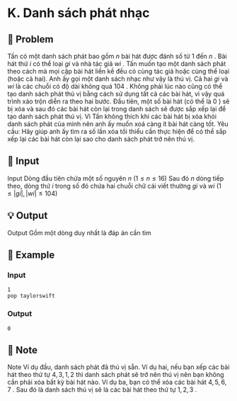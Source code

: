 # K. Danh sách phát nhạc

## 📖 Problem

Tấn có một danh sách phát bao gồm
$n$
bài hát được đánh số từ
$1$
đến
$n$
. Bài hát thứ
$i$
có thể loại
$gi$
và nhà tác giả
$wi$
. Tấn muốn tạo một danh sách phát theo cách mà mọi cặp bài hát liền kề đều có cùng tác giả hoặc cùng thể loại (hoặc cả hai). Anh ấy gọi một danh sách nhạc như vậy là thú vị. Cả hai
$gi$
và
$wi$
là các chuỗi có độ dài không quá
$104$
.
Không phải lúc nào cũng có thể tạo danh sách phát thú vị bằng cách sử dụng tất cả các bài hát, vì vậy quá trình xáo trộn diễn ra theo hai bước. Đầu tiên, một số bài hát (có thể là
$0$
) sẽ bị xóa và sau đó các bài hát còn lại trong danh sách sẽ được sắp xếp lại để tạo danh sách phát thú vị.
Vì Tấn không thích khi các bài hát bị xóa khỏi danh sách phát của mình nên anh ấy muốn xoá càng ít bài hát càng tốt.
Yêu cầu:
Hãy giúp anh ấy tìm ra số lần xóa tối thiểu cần thực hiện để có thể sắp xếp lại các bài hát còn lại sao cho danh sách phát trở nên thú vị.


## 🧩 Input

Input
Dòng đầu tiên chứa một số nguyên
$n$
$(1 ≤n≤ 16)$
Sau đó
$n$
dòng tiếp theo, dòng thứ
$i$
trong số đó chứa hai chuỗi chữ cái viết thường
$gi$
và
$wi$
$(1 ≤ |gi|, |wi| ≤ 104)$


## 💡 Output

Output
Gồm một dòng duy nhất là đáp án cần tìm


## 🧠 Example

### Input

```text
1
pop taylorswift
```

### Output

```text
0
```



## 📝 Note

Note
Ví dụ đầu, danh sách phát đã thú vị sẵn.
Ví dụ hai, nếu bạn xếp các bài hát theo thứ tự
$4, 3, 1, 2$
thì danh sách phát sẽ trở nên thú vị nên bạn không cần phải xóa bất kỳ bài hát nào.
Ví dụ ba, bạn có thể xóa các bài hát
$4, 5, 6, 7$
. Sau đó là danh sách thú vị sẽ là các bài hát theo thứ tự
$1, 2, 3$
.


